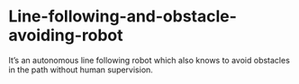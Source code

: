 # Line-following-and-obstacle-avoiding-robot
It’s an autonomous line following robot which also knows to avoid obstacles in the path without human supervision.
